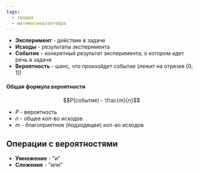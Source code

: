 ```yaml
---
tags:
  - теория
  - математика/алгебра
---
```

- **Эксперимент** - действие в задаче
- **Исходы** - результаты эксперимента
- **Событие** - конкретный результат эксперимента, о котором идет речь в задаче
- **Вероятность** - шанс, что произойдет событие (лежит на отрезке \[0; 1\])

#### Общая формула вероятности
$$P(событие) - \frac{m}{n}$$
- $P$ - вероятность
- $n$ - общее кол-во исходов
- $m$ - благоприятное (подходящее) кол-во исходов


## Операции с вероятностями

- **Умножение** - "и"
- **Сложение** - "или"